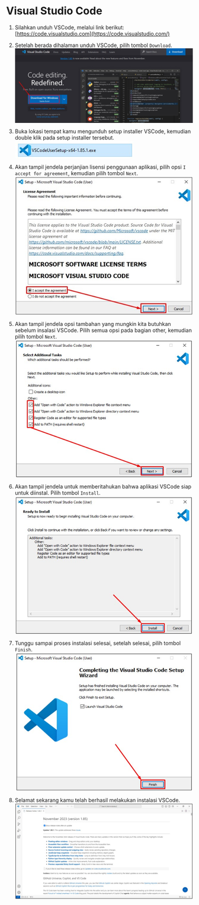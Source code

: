 # Visual Studio Code

1. Silahkan unduh VSCode, melalui link berikut: [https://code.visualstudio.com](https://code.visualstudio.com/)
	
2. Setelah berada dihalaman unduh VSCode, pilih tombol `Download`. 
	<img style="display: block;"  src="img/visual-studio-code/vsc-1.jpg" alt="Download VSCode" />
	
3. Buka lokasi tempat kamu mengunduh setup installer VSCode, kemudian double klik pada setup installer tersebut. 
	<img style="display: block; margin: 0;"  src="img/visual-studio-code/vsc-2.jpg" alt="Setup VSCode" />
	
4. Akan tampil jendela perjanjian lisensi penggunaan aplikasi, pilih opsi `I accept for agreement`, kemudian pilih tombol `Next`.
	<img style="display: block; margin: 0;" src="img/visual-studio-code/vsc-3.jpg" alt="Perjanjian Lisensi VSCode" />
	
5. Akan tampil jendela opsi tambahan yang mungkin kita butuhkan sebelum insalasi VSCode. Pilih semua opsi pada bagian other, kemudian pilih tombol `Next`.
	<img style="display: block; margin: 0;" src="img/visual-studio-code/vsc-4.jpg" alt="Opsi Tambahan VSCode" />
	
6. Akan tampil jendela untuk memberitahukan bahwa aplikasi VSCode siap untuk diinstal. Pilih tombol `Install`.
	<img style="display: block; margin: 0;" src="img/visual-studio-code/vsc-5.jpg" alt="Siap untuk instalasi VSCode" />
	
7. Tunggu sampai proses instalasi selesai, setelah selesai, pilih tombol `Finish`.
	<img style="display: block; margin: 0;" src="img/visual-studio-code/vsc-6.jpg" alt="Selesai melakukan instalasi VSCode" />
	
8. Selamat sekarang kamu telah berhasil melakukan instalasi VSCode.
	<img style="display: block; margin: 0;" src="img/visual-studio-code/vsc-7.jpg" alt="Tampilan VSCode" />